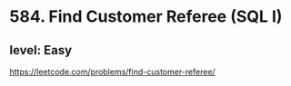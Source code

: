 # 584. Find Customer Referee (SQL I)
## level: Easy

https://leetcode.com/problems/find-customer-referee/
